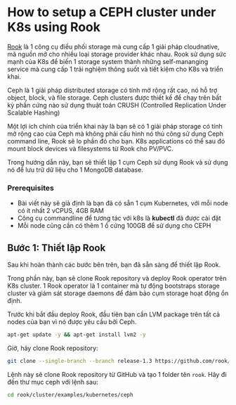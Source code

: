 # How to setup a CEPH cluster under K8s using Rook

[Rook](https://rook.io/) là 1 công cụ điều phối storage mà cung cấp 1 giải pháp cloudnative, mã nguồn mở cho nhiều loại storage provider khác nhau. Rook sử dụng sức mạnh của K8s để biến 1 storage system thành những self-mananging service mà cung cấp 1 trải nghiệm thông suốt và tiết kiệm cho K8s và triển khai.

Ceph là 1 giải pháp distributed storage có tính mở rộng rất cao, nó hỗ trợ object, block, và file storage. Ceph clusters được thiết kế để chạy trên bất kỳ phần cứng nào sử dụng thuật toán CRUSH (Controlled Replication Under Scalable Hashing)

Một lợi ích chính của triển khai này là bạn sẽ có 1 giải pháp storage có tính mở rộng cao của Ceph mà không phải cấu hình nó thủ công sử dụng Ceph command line, Rook sẽ lo phần đó cho bạn.
K8s applications có thể sau đó mount block devices và filesystems từ Rook cho PV/PVC.

Trong hướng dẫn này, bạn sẽ thiết lập 1 cụm Ceph sử dụng Rook và sử dụng nó để lưu trữ dữ liệu cho 1 MongoDB database.

### Prerequisites

- Bài viết này sẽ giả định là bạn đã có sẵn 1 cụm Kubernetes, với mỗi node có ít nhất 2 vCPUS, 4GB RAM
- Công cụ commandline để tương tác với k8s là **kubectl** đã được cài đặt
- Mỗi node cũng cần có thêm 1 ổ cứng 100GB để sử dụng cho CEPH

## Bước 1: Thiết lập Rook

Sau khi hoàn thành các bước bên trên, bạn đã sẵn sàng để thiết lập Rook.

Trong phần này, bạn sẽ clone Rook repository và deploy Rook operator trên K8s cluster. 1 Rook operator là 1 container mà tự động bootstraps storage cluster và giám sát storage daemons để đảm bảo cụm storage hoạt động ổn định.

Trước khi bắt đầu deploy Rook, đầu tiên bạn cần LVM package trên tất cả nodes của bạn vì nó được yêu cầu bởi Ceph.

```sh
apt-get update -y && apt-get install lvm2 -y
```

Giờ, hãy clone Rook repository:

```sh
git clone --single-branch --branch release-1.3 https://github.com/rook/rook.git
```

Lệnh này sẽ clone Rook repository từ GitHub và tạo 1 folder tên ```rook```. Hãy đi đến thư mục ceph với lệnh sau:

```sh
cd rook/cluster/examples/kubernetes/ceph
```